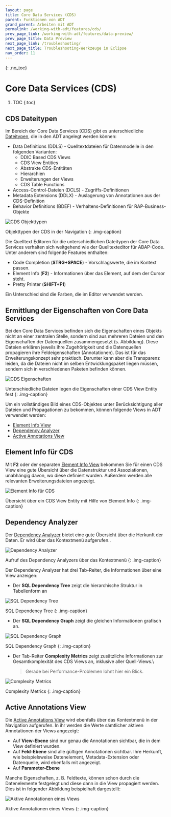 ```yaml
---
layout: page
title: Core Data Services (CDS) 
parent: Funktionen von ADT
grand_parent: Arbeiten mit ADT
permalink: /working-with-adt/features/cds/
prev_page_link: /working-with-adt/features/data-preview/
prev_page_title: Data Preview
next_page_link: /troubleshooting/
next_page_title: Troubleshooting-Werkzeuge in Eclipse
nav_order: 11
---
```


{: .no_toc}
# Core Data Services (CDS)

1. TOC
{:toc}

## CDS Dateitypen 

Im Bereich der Core Data Services (CDS) gibt es unterschiedliche [Dateitypen](https://help.sap.com/docs/ABAP_PLATFORM_NEW/f2e545608079437ab165c105649b89db/4ed280596e391014adc9fffe4e204223.html), die in den ADT angelegt werden können:

- Data Definitions (DDLS) - Quelltextdateien für Datenmodelle in den folgenden Varianten:
  - DDIC Based CDS Views
  - CDS View Entities
  - Abstrakte CDS-Entitäten
  - Hierarchien
  - Erweiterungen der Views
  - CDS Table Functions
- Access-Control-Dateien (DCLS) - Zugriffs-Definitionen
- Metadata Extensions (DDLX) - Auslagerung von Annotationen aus der CDS-Definition
- Behavior Definitions (BDEF) - Verhaltens-Definitionen für RAP-Business-Objekte

![CDS Objekttypen](../img/image79.png)

Objekttypen der CDS in der Navigation
{: .img-caption}

Die Quelltext Editoren für die unterschiedlichen Dateitypen der Core Data Services verhalten sich weitgehend wie der Quelltexteditor für ABAP-Code. Unter anderem sind folgende Features enthalten:

- Code Completion (**STRG+SPACE**) - Vorschlagswerte, die im Kontext passen.
- Element Info (**F2**) - Informationen über das Element, auf dem der Cursor steht.
- Pretty Printer (**SHIFT+F1**)

Ein Unterschied sind die Farben, die im Editor verwendet werden.

## Ermittlung der Eigenschaften von Core Data Services

Bei den Core Data Services befinden sich die Eigenschaften eines Objekts nicht an einer zentralen Stelle, sondern sind aus mehreren Dateien und den Eigenschaften der Datenquellen zusammengesetzt (s. Abbildung).
Diese Dateien erklären jeweils ihre Zugehörigkeit und die Datenquellen propagieren ihre Feldeigenschaften (Annotationen). Das ist für das Erweiterungskonzept sehr praktisch. Darunter kann aber die Transparenz leiden, da die Dateien nicht im selben Entwicklungspaket liegen müssen, sondern sich in verschiedenen Paketen befinden können. 

![CDS Eigenschaften](../img/image83.png)

Unterschiedliche Dateien legen die Eigenschaften einer CDS View Entity fest
{: .img-caption}

Um ein vollständiges Bild eines CDS-Objektes unter Berücksichtigung aller Dateien und Propagationen zu bekommen, können folgende Views in ADT verwendet werden:

- [Element Info View](https://help.sap.com/docs/ABAP_PLATFORM_NEW/f2e545608079437ab165c105649b89db/c2ffbc2fee0c4ceda3bb89bd843ee419.html)
- [Dependency Analyzer](https://help.sap.com/docs/ABAP_PLATFORM_NEW/f2e545608079437ab165c105649b89db/bedc1723e35244e188c5a44a5f4f8340.html)
- [Active Annotations View](https://help.sap.com/docs/ABAP_PLATFORM_NEW/f2e545608079437ab165c105649b89db/45ba68d3b4924a97ad2dc598e756968e.html)

## Element Info für CDS

Mit **F2** oder der separaten [Element Info View](https://help.sap.com/docs/ABAP_PLATFORM_NEW/f2e545608079437ab165c105649b89db/c2ffbc2fee0c4ceda3bb89bd843ee419.html) bekommen Sie für einen CDS View eine gute Übersicht über die Datenstruktur und Assoziationen, unabhängig davon, wo diese definiert wurden. Außerdem werden alle relevanten Erweiterungsdateien angezeigt.

![Element Info für CDS](../img/image94.png)

Übersicht über ein CDS View Entity mit Hilfe von Element Info
{: .img-caption}

## Dependency Analyzer

Der [Dependency Analyzer](https://help.sap.com/docs/ABAP_PLATFORM_NEW/f2e545608079437ab165c105649b89db/bedc1723e35244e188c5a44a5f4f8340.html) bietet eine gute Übersicht über die Herkunft der Daten. Er wird über das Kontextmenü aufgerufen..

![Dependency Analyzer](../img/image30.png)

Aufruf des Dependency Analyzers über das Kontextmenü
{: .img-caption}

Der Dependency Analyzer hat drei Tab-Reiter, die Informationen über eine View anzeigen:

- Der **SQL Dependency Tree** zeigt die hierarchische Struktur in Tabellenform an

![SQL Dependency Tree](../img/image53.png)

SQL Dependency Tree
{: .img-caption}

- Der **SQL Dependency Graph** zeigt die gleichen Informationen grafisch an.

![SQL Dependency Graph](../img/image13.png)

SQL Dependency Graph
{: .img-caption}

- Der Tab-Reiter **Complexity Metrics** zeigt zusätzliche Informationen zur Gesamtkomplexität des CDS Views an, inklusive aller Quell-Views.\
    > Gerade bei Performance-Problemen lohnt hier ein Blick.

![Complexity Metrics](../img/image5.png)

Complexity Metrics
{: .img-caption}

## Active Annotations View

Die [Active Annotations View](https://help.sap.com/docs/ABAP_PLATFORM_NEW/f2e545608079437ab165c105649b89db/45ba68d3b4924a97ad2dc598e756968e.html) wird ebenfalls über das Kontextmenü in der Navigation aufgerufen. In ihr werden die Werte sämtlicher aktiven Annotationen der Views angezeigt:

- Auf **View-Ebene** sind nur genau die Annotationen sichtbar, die in dem View definiert wurden.
- Auf **Feld-Ebene** sind alle gültigen Annotationen sichtbar. Ihre Herkunft, wie beispielsweise Datenelement, Metadata-Extension oder Datenquelle, wird ebenfalls mit angezeigt.
- Auf **Parameter-Ebene**

Manche Eigenschaften, z. B. Feldtexte, können schon durch die Datenelemente festgelegt und diese dann in die View propagiert werden. Dies ist in folgender Abbildung beispielhaft dargestellt:

![Aktive Annotationen eines Views](../img/image39.png)

Aktive Annotationen eines Views
{: .img-caption}
